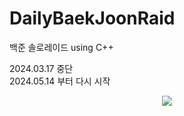 # DailyBaekJoonRaid
백준 솔로레이드 using C++

2024.03.17 중단   
2024.05.14 부터 다시 시작



 <p align = "center">
 <img src = "https://github.com/NCTp/BaekJoonRaid/assets/45461452/74f90e37-a3bc-4149-98ce-e8eee3cd3add">
 </p>
